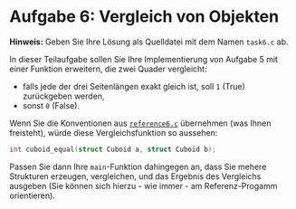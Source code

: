 # Aufgabe 6: Vergleich von Objekten

**Hinweis:** Geben Sie Ihre Lösung als Quelldatei mit dem Namen `task6.c` ab.

In dieser Teilaufgabe sollen Sie Ihre Implementierung von Aufgabe 5 mit einer Funktion erweitern, die zwei Quader vergleicht:
- falls jede der drei Seitenlängen exakt gleich ist, soll `1` (True) zurückgeben werden,
- sonst `0` (False).

Wenn Sie die Konventionen aus [`reference6.c`](reference6.c) übernehmen (was Ihnen freisteht), würde diese Vergleichsfunktion so aussehen:
```c
int cuboid_equal(struct Cuboid a, struct Cuboid b);
```

Passen Sie dann Ihre `main`-Funktion dahingegen an,
dass Sie mehere Strukturen erzeugen, vergleichen, und das Ergebnis des Vergleichs ausgeben (Sie können sich hierzu - wie immer - am Referenz-Progamm orientieren).